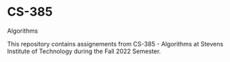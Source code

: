 # CS-385
Algorithms

This repository contains assignements from CS-385 - Algorithms at Stevens Institute of Technology during the Fall 2022 Semester. 
